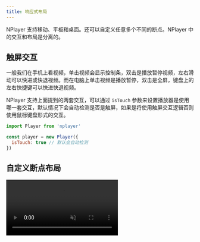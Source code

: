 ```yaml
---
title: 响应式布局
---
```


NPlayer 支持移动、平板和桌面。还可以自定义任意多个不同的断点。NPlayer 中的交互和布局是分离的。

## 触屏交互

一般我们在手机上看视频，单击视频会显示控制条，双击是播放暂停视频，左右滑动可以快进或快退视频。而在电脑上单击视频是播放暂停，双击是全屏，键盘上的左右快捷键可以快进快退视频。

NPlayer 支持上面提到的两套交互，可以通过 `isTouch` 参数来设置播放器是使用哪一套交互，默认情况下会自动检测是否是触屏，如果是将使用触屏交互逻辑否则使用鼠标键盘形式的交互。

```js
import Player from 'nplayer'

const player = new Player({
  isTouch: true // 默认会自动检测
})
```

## 自定义断点布局

<video src="/img/nplayer.mp4" muted autoPlay preload="auto" loop />

通过 `bpControls` 参数可以自定义任意多个控制条布局。它的默认值如下。

```js
import Player from 'nplayer'

const player = new Player({
  bpControls: { // 默认值
    650: [
      ['play', 'progress', 'time', 'web-fullscreen', 'fullscreen'],
      [],
      ['spacer', 'airplay', 'settings'],
    ]
  }
})
```

![NPlayer control](/img/phone.png)

这个默认参数的意思是，当播放器的尺寸小于等于 `650px` 使用这套控制条布局。（如果你不知道为什么是一个二维数组请查看 [控制条章节](control.md)）

:::info

控制条参数中的 **空字符串** 等 falsy 值的项目会被过滤。如 `[['', 'a', '', 'b'], [], undefined]`，会被转换为 `[['a', 'b'], []]`

:::

你可以自定义添加任意多个断点。

```js
{
  bpControls: {
    100: [[], [], []], // <= 100px 使用这套
    200: [[], [], []], // <= 200px 使用这套
    300: [[], [], []], // <= 300px 使用这套
  },
  controls: [[],[],[]] // 其他情况下使用这个
}
```

如果没有匹配到 `bpControls` 中定义的布局，则会使用 `controls` 中的默认布局。

当每次布局变化时，播放器还会触发 `BpChange` 事件，你可以监听该事件做一些布局切换时的操作。

当然也可以通过调用 API 方法来自己手动更新布局，更多控制条布局请查看[控制条章节](control.md)。
